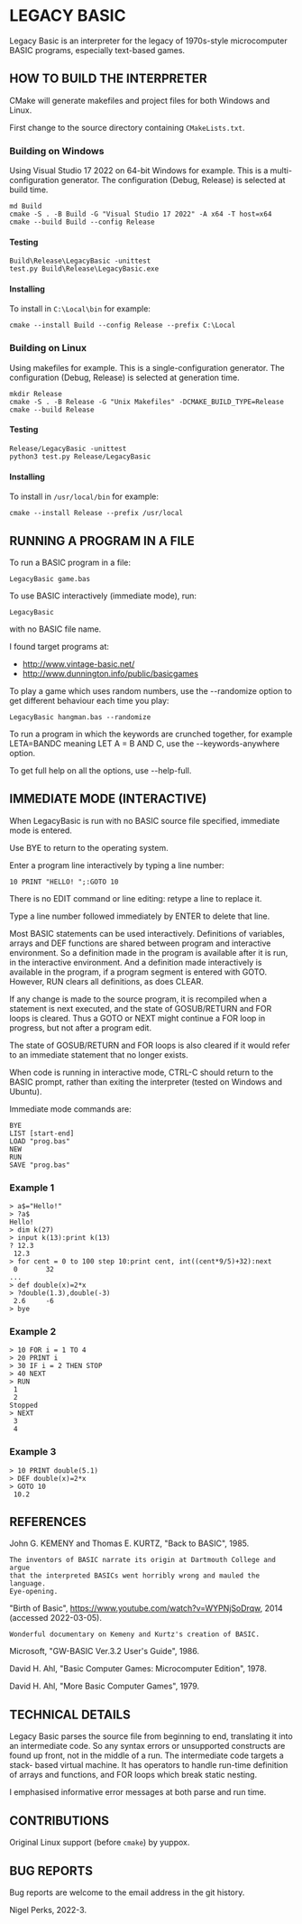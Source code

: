 # LEGACY BASIC

Legacy Basic is an interpreter for the legacy of 1970s-style microcomputer BASIC
programs, especially text-based games.

## HOW TO BUILD THE INTERPRETER

CMake will generate makefiles and project files for both Windows and Linux.

First change to the source directory containing `CMakeLists.txt`.

### Building on Windows

Using Visual Studio 17 2022 on 64-bit Windows for example.
This is a multi-configuration generator.
The configuration (Debug, Release) is selected at build time.

```
md Build
cmake -S . -B Build -G "Visual Studio 17 2022" -A x64 -T host=x64
cmake --build Build --config Release
```

#### Testing

```
Build\Release\LegacyBasic -unittest
test.py Build\Release\LegacyBasic.exe
```

#### Installing

To install in `C:\Local\bin` for example:

```
cmake --install Build --config Release --prefix C:\Local
```

### Building on Linux

Using makefiles for example.
This is a single-configuration generator.
The configuration (Debug, Release) is selected at generation time.

```
mkdir Release
cmake -S . -B Release -G "Unix Makefiles" -DCMAKE_BUILD_TYPE=Release
cmake --build Release
```

#### Testing

```
Release/LegacyBasic -unittest
python3 test.py Release/LegacyBasic
```

#### Installing

To install in `/usr/local/bin` for example:

```
cmake --install Release --prefix /usr/local
```

## RUNNING A PROGRAM IN A FILE

To run a BASIC program in a file:

    LegacyBasic game.bas

To use BASIC interactively (immediate mode), run:

    LegacyBasic

with no BASIC file name.

I found target programs at:

- http://www.vintage-basic.net/
- http://www.dunnington.info/public/basicgames

To play a game which uses random numbers, use the --randomize option to get
different behaviour each time you play:

    LegacyBasic hangman.bas --randomize

To run a program in which the keywords are crunched together, for example
LETA=BANDC meaning LET A = B AND C, use the --keywords-anywhere option.

To get full help on all the options, use --help-full.

## IMMEDIATE MODE (INTERACTIVE)

When LegacyBasic is run with no BASIC source file specified,
immediate mode is entered.

Use BYE to return to the operating system.

Enter a program line interactively by typing a line number:

    10 PRINT "HELLO! ";:GOTO 10

There is no EDIT command or line editing: retype a line to replace it.

Type a line number followed immediately by ENTER to delete that line.

Most BASIC statements can be used interactively.
Definitions of variables, arrays and DEF functions
are shared between program and interactive environment.
So a definition made in the program is available after it is run,
in the interactive environment.
And a definition made interactively is available in the program,
if a program segment is entered with GOTO.
However, RUN clears all definitions, as does CLEAR.

If any change is made to the source program, it is recompiled when a statement
is next executed, and the state of GOSUB/RETURN and FOR loops is cleared.
Thus a GOTO or NEXT might continue a FOR loop in progress,
but not after a program edit.

The state of GOSUB/RETURN and FOR loops is also cleared
if it would refer to an immediate statement that no longer exists.

When code is running in interactive mode, CTRL-C should return to
the BASIC prompt, rather than exiting the interpreter (tested on Windows and Ubuntu).

Immediate mode commands are:

    BYE
    LIST [start-end]
    LOAD "prog.bas"
    NEW
    RUN
    SAVE "prog.bas"


### Example 1

    > a$="Hello!"
    > ?a$
    Hello!
    > dim k(27)
    > input k(13):print k(13)
    ? 12.3
     12.3
    > for cent = 0 to 100 step 10:print cent, int((cent*9/5)+32):next
     0       32
    ...
    > def double(x)=2*x
    > ?double(1.3),double(-3)
     2.6     -6
    > bye


### Example 2

    > 10 FOR i = 1 TO 4
    > 20 PRINT i
    > 30 IF i = 2 THEN STOP
    > 40 NEXT
    > RUN
     1
     2
    Stopped
    > NEXT
     3
     4


### Example 3

    > 10 PRINT double(5.1)
    > DEF double(x)=2*x
    > GOTO 10
     10.2


## REFERENCES

John G. KEMENY and Thomas E. KURTZ, "Back to BASIC", 1985.

    The inventors of BASIC narrate its origin at Dartmouth College and argue
    that the interpreted BASICs went horribly wrong and mauled the language.
    Eye-opening.

"Birth of Basic", https://www.youtube.com/watch?v=WYPNjSoDrqw, 2014
(accessed 2022-03-05).

    Wonderful documentary on Kemeny and Kurtz's creation of BASIC.

Microsoft, "GW-BASIC Ver.3.2 User's Guide", 1986.

David H. Ahl, "Basic Computer Games: Microcomputer Edition", 1978.

David H. Ahl, "More Basic Computer Games", 1979.

## TECHNICAL DETAILS

Legacy Basic parses the source file from beginning to end, translating it into
an intermediate code. So any syntax errors or unsupported constructs are found
up front, not in the middle of a run. The intermediate code targets a stack-
based virtual machine. It has operators to handle run-time definition of arrays
and functions, and FOR loops which break static nesting.

I emphasised informative error messages at both parse and run time.

## CONTRIBUTIONS

Original Linux support (before `cmake`) by yuppox.

## BUG REPORTS

Bug reports are welcome to the email address in the git history.

Nigel Perks, 2022-3.
